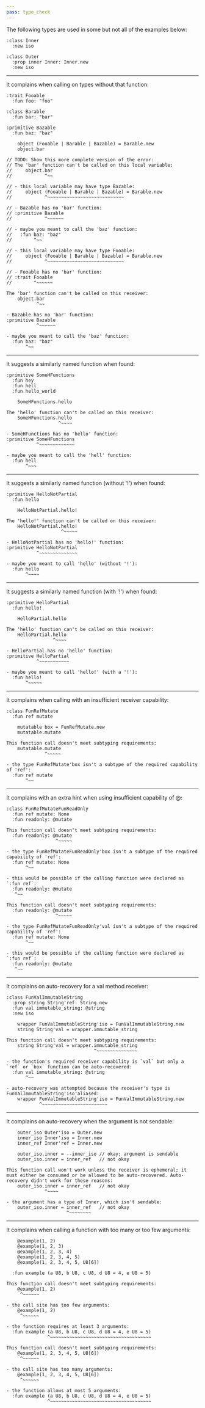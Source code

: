 ```yaml
---
pass: type_check
---
```


The following types are used in some but not all of the examples below:
```mare
:class Inner
  :new iso

:class Outer
  :prop inner Inner: Inner.new
  :new iso
```

---

It complains when calling on types without that function:

```mare
:trait Fooable
  :fun foo: "foo"

:class Barable
  :fun bar: "bar"

:primitive Bazable
  :fun baz: "baz"
```
```mare
    object (Fooable | Barable | Bazable) = Barable.new
    object.bar
```
```mare
// TODO: Show this more complete version of the error:
// The 'bar' function can't be called on this local variable:
//     object.bar
//            ^~~

// - this local variable may have type Bazable:
//     object (Fooable | Barable | Bazable) = Barable.new
//            ^~~~~~~~~~~~~~~~~~~~~~~~~~~~~

// - Bazable has no 'bar' function:
// :primitive Bazable
//            ^~~~~~~

// - maybe you meant to call the 'baz' function:
//   :fun baz: "baz"
//        ^~~

// - this local variable may have type Fooable:
//     object (Fooable | Barable | Bazable) = Barable.new
//            ^~~~~~~~~~~~~~~~~~~~~~~~~~~~~

// - Fooable has no 'bar' function:
// :trait Fooable
//        ^~~~~~~
```
```error
The 'bar' function can't be called on this receiver:
    object.bar
           ^~~

- Bazable has no 'bar' function:
:primitive Bazable
           ^~~~~~~

- maybe you meant to call the 'baz' function:
  :fun baz: "baz"
       ^~~
```

---

It suggests a similarly named function when found:

```mare
:primitive SomeHFunctions
  :fun hey
  :fun hell
  :fun hello_world
```
```mare
    SomeHFunctions.hello
```
```error
The 'hello' function can't be called on this receiver:
    SomeHFunctions.hello
                   ^~~~~

- SomeHFunctions has no 'hello' function:
:primitive SomeHFunctions
           ^~~~~~~~~~~~~~

- maybe you meant to call the 'hell' function:
  :fun hell
       ^~~~
```

---

It suggests a similarly named function (without '!') when found:

```mare
:primitive HelloNotPartial
  :fun hello
```
```mare
    HelloNotPartial.hello!
```
```error
The 'hello!' function can't be called on this receiver:
    HelloNotPartial.hello!
                    ^~~~~~

- HelloNotPartial has no 'hello!' function:
:primitive HelloNotPartial
           ^~~~~~~~~~~~~~~

- maybe you meant to call 'hello' (without '!'):
  :fun hello
       ^~~~~
```

---

It suggests a similarly named function (with '!') when found:

```mare
:primitive HelloPartial
  :fun hello!
```
```mare
    HelloPartial.hello
```
```error
The 'hello' function can't be called on this receiver:
    HelloPartial.hello
                 ^~~~~

- HelloPartial has no 'hello' function:
:primitive HelloPartial
           ^~~~~~~~~~~~

- maybe you meant to call 'hello!' (with a '!'):
  :fun hello!
       ^~~~~~
```

---

It complains when calling with an insufficient receiver capability:

```mare
:class FunRefMutate
  :fun ref mutate
```
```mare
    mutatable box = FunRefMutate.new
    mutatable.mutate
```
```error
This function call doesn't meet subtyping requirements:
    mutatable.mutate
              ^~~~~~

- the type FunRefMutate'box isn't a subtype of the required capability of 'ref':
  :fun ref mutate
       ^~~
```

---

It complains with an extra hint when using insufficient capability of @:

```mare
:class FunRefMutateFunReadOnly
  :fun ref mutate: None
  :fun readonly: @mutate
```
```error
This function call doesn't meet subtyping requirements:
  :fun readonly: @mutate
                  ^~~~~~

- the type FunRefMutateFunReadOnly'box isn't a subtype of the required capability of 'ref':
  :fun ref mutate: None
       ^~~

- this would be possible if the calling function were declared as `:fun ref`:
  :fun readonly: @mutate
   ^~~
```
```error
This function call doesn't meet subtyping requirements:
  :fun readonly: @mutate
                  ^~~~~~

- the type FunRefMutateFunReadOnly'val isn't a subtype of the required capability of 'ref':
  :fun ref mutate: None
       ^~~

- this would be possible if the calling function were declared as `:fun ref`:
  :fun readonly: @mutate
   ^~~
```

---

It complains on auto-recovery for a val method receiver:

```mare
:class FunValImmutableString
  :prop string String'ref: String.new
  :fun val immutable_string: @string
  :new iso
```
```mare
    wrapper FunValImmutableString'iso = FunValImmutableString.new
    string String'val = wrapper.immutable_string
```
```error
This function call doesn't meet subtyping requirements:
    string String'val = wrapper.immutable_string
                                ^~~~~~~~~~~~~~~~

- the function's required receiver capability is `val` but only a `ref` or `box` function can be auto-recovered:
  :fun val immutable_string: @string
       ^~~

- auto-recovery was attempted because the receiver's type is FunValImmutableString'iso'aliased:
    wrapper FunValImmutableString'iso = FunValImmutableString.new
            ^~~~~~~~~~~~~~~~~~~~~~~~~
```

---

It complains on auto-recovery when the argument is not sendable:

```mare
    outer_iso Outer'iso = Outer.new
    inner_iso Inner'iso = Inner.new
    inner_ref Inner'ref = Inner.new

    outer_iso.inner = --inner_iso // okay; argument is sendable
    outer_iso.inner = inner_ref   // not okay
```
```error
This function call won't work unless the receiver is ephemeral; it must either be consumed or be allowed to be auto-recovered. Auto-recovery didn't work for these reasons:
    outer_iso.inner = inner_ref   // not okay
              ^~~~~

- the argument has a type of Inner, which isn't sendable:
    outer_iso.inner = inner_ref   // not okay
                      ^~~~~~~~~
```

---

It complains when calling a function with too many or too few arguments:

```mare
    @example(1, 2)
    @example(1, 2, 3)
    @example(1, 2, 3, 4)
    @example(1, 2, 3, 4, 5)
    @example(1, 2, 3, 4, 5, U8[6])

  :fun example (a U8, b U8, c U8, d U8 = 4, e U8 = 5)
```
```error
This function call doesn't meet subtyping requirements:
    @example(1, 2)
     ^~~~~~~

- the call site has too few arguments:
    @example(1, 2)
     ^~~~~~~

- the function requires at least 3 arguments:
  :fun example (a U8, b U8, c U8, d U8 = 4, e U8 = 5)
               ^~~~~~~~~~~~~~~~~~~~~~~~~~~~~~~~~~~~~~
```
```error
This function call doesn't meet subtyping requirements:
    @example(1, 2, 3, 4, 5, U8[6])
     ^~~~~~~

- the call site has too many arguments:
    @example(1, 2, 3, 4, 5, U8[6])
     ^~~~~~~

- the function allows at most 5 arguments:
  :fun example (a U8, b U8, c U8, d U8 = 4, e U8 = 5)
               ^~~~~~~~~~~~~~~~~~~~~~~~~~~~~~~~~~~~~~
```
